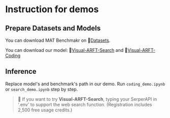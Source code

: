 # Instruction for demos

## Prepare Datasets and Models
You can download MAT Benchmakr on 🤗<a href="https://huggingface.co/datasets/laolao77/MAT">Datasets</a>. 

You can download our model: 🤗<a href="https://huggingface.co/laolao77/Visual-ARFT-Search">Visual-ARFT-Search</a></h3> and 🤗<a href="https://huggingface.co/laolao77/Visual-ARFT-Coding">Visual-ARFT-Coding</a></h3>

## Inference
Replace model's and benchmark's path in our demo. Run `coding_demo.ipynb` or `search_demo.ipynb` step by step.

> 🔔  If you want to try **Visual-ARFT-Search**, typing your SerperAPI in '.env' to support the web search function. (Registration includes 2,500 free usage credits.)
